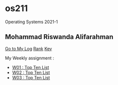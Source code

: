 # os211
Operating Systems 2021-1

## Mohammad Riswanda Alifarahman
[Go to My Log](https://risw24.github.io/os211/TXT/mylog.txt)
[Rank](https://risw24.github.io/os211/TXT/myrank.txt)
[Key](https://risw24.github.io/os211/TXT/mypubkey.txt)

My Weekly assignment :
* [W01 : Top Ten List](https://risw24.github.io/os211/W01/)
* [W02 : Top Ten List](https://risw24.github.io/os211/W02/)
* [W03 : Top Ten List](https://risw24.github.io/os211/W03/)
